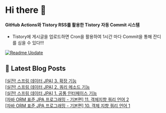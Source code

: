 
# Hi there 👋

#### GitHub Actions와 Tistory RSS를 활용한 Tistory 자동 Commit 시스템

- Tistory에 게시글을 업로드하면 Cron을 활용하여 1시간 마다 Commit을 통해 잔디를 심을 수 있다!!!

[![Readme Update](https://github.com/ParkSeYun98/Tistory/actions/workflows/main.yml/badge.svg)](https://github.com/ParkSeYun98/Tistory/actions/workflows/main.yml) <br>

## 📕 Latest Blog Posts

<a href=https://developisntcool.tistory.com/entry/%EC%8B%A4%EC%A0%84-%EC%8A%A4%ED%94%84%EB%A7%81-%EB%8D%B0%EC%9D%B4%ED%84%B0-JPA-3-%ED%99%95%EC%9E%A5-%EA%B8%B0%EB%8A%A5>[실전! 스프링 데이터 JPA] 3. 확장 기능</a></br><a href=https://developisntcool.tistory.com/entry/%EC%8B%A4%EC%A0%84-%EC%8A%A4%ED%94%84%EB%A7%81-%EB%8D%B0%EC%9D%B4%ED%84%B0-JPA-2-%EC%BF%BC%EB%A6%AC-%EB%A9%94%EC%86%8C%EB%93%9C-%EA%B8%B0%EB%8A%A5>[실전! 스프링 데이터 JPA] 2. 쿼리 메소드 기능</a></br><a href=https://developisntcool.tistory.com/entry/%EC%8B%A4%EC%A0%84-%EC%8A%A4%ED%94%84%EB%A7%81-%EB%8D%B0%EC%9D%B4%ED%84%B0-JPA-1-%EA%B3%B5%ED%86%B5-%EC%9D%B8%ED%84%B0%ED%8E%98%EC%9D%B4%EC%8A%A4-%EA%B8%B0%EB%8A%A5>[실전! 스프링 데이터 JPA] 1. 공통 인터페이스 기능</a></br><a href=https://developisntcool.tistory.com/entry/%EC%9E%90%EB%B0%94-ORM-%ED%91%9C%EC%A4%80-JPA-%ED%94%84%EB%A1%9C%EA%B7%B8%EB%9E%98%EB%B0%8D-%EA%B8%B0%EB%B3%B8%ED%8E%B8-11-%EA%B0%9D%EC%B2%B4%EC%A7%80%ED%96%A5-%EC%BF%BC%EB%A6%AC-%EC%96%B8%EC%96%B4-2>[자바 ORM 표준 JPA 프로그래밍 - 기본편] 11. 객체지향 쿼리 언어 2</a></br><a href=https://developisntcool.tistory.com/entry/%EC%9E%90%EB%B0%94-ORM-%ED%91%9C%EC%A4%80-JPA-%ED%94%84%EB%A1%9C%EA%B7%B8%EB%9E%98%EB%B0%8D-%EA%B8%B0%EB%B3%B8%ED%8E%B8-10-%EA%B0%9D%EC%B2%B4-%EC%A7%80%ED%96%A5-%EC%BF%BC%EB%A6%AC-%EC%96%B8%EC%96%B4-1>[자바 ORM 표준 JPA 프로그래밍 - 기본편] 10. 객체 지향 쿼리 언어 1</a></br>